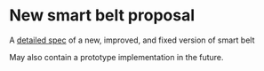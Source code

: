 # New smart belt proposal

A  [detailed spec](smart_belt_spec.md) of a new, improved, and fixed version of smart belt

May also contain a prototype implementation in the future.
